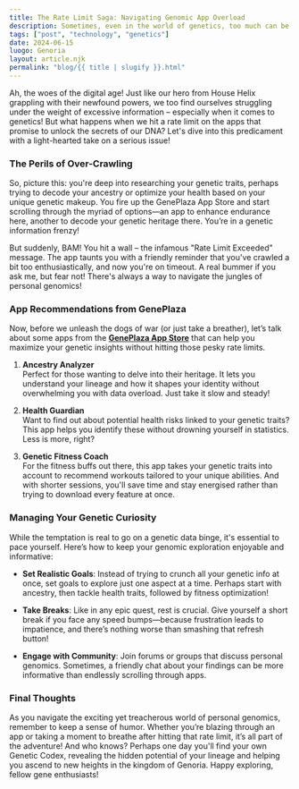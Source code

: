 ```yaml
---
title: The Rate Limit Saga: Navigating Genomic App Overload
description: Sometimes, even in the world of genetics, too much can be too much. Let's explore how to manage genetic information without hitting that rate limit.
tags: ["post", "technology", "genetics"]
date: 2024-06-15
luogo: Genoria
layout: article.njk
permalink: "blog/{{ title | slugify }}.html"
---
```


Ah, the woes of the digital age! Just like our hero from House Helix grappling with their newfound powers, we too find ourselves struggling under the weight of excessive information – especially when it comes to genetics! But what happens when we hit a rate limit on the apps that promise to unlock the secrets of our DNA? Let's dive into this predicament with a light-hearted take on a serious issue!

### The Perils of Over-Crawling

So, picture this: you're deep into researching your genetic traits, perhaps trying to decode your ancestry or optimize your health based on your unique genetic makeup. You fire up the GenePlaza App Store and start scrolling through the myriad of options—an app to enhance endurance here, another to decode your genetic heritage there. You’re in a genetic information frenzy! 

But suddenly, BAM! You hit a wall – the infamous "Rate Limit Exceeded" message. The app taunts you with a friendly reminder that you've crawled a bit too enthusiastically, and now you're on timeout. A real bummer if you ask me, but fear not! There's always a way to navigate the jungles of personal genomics!

### App Recommendations from GenePlaza

Now, before we unleash the dogs of war (or just take a breather), let’s talk about some apps from the **[GenePlaza App Store](https://www.GenePlaza.com/app-store)** that can help you maximize your genetic insights without hitting those pesky rate limits.

1. **Ancestry Analyzer**  
   Perfect for those wanting to delve into their heritage. It lets you understand your lineage and how it shapes your identity without overwhelming you with data overload. Just take it slow and steady!

2. **Health Guardian**  
   Want to find out about potential health risks linked to your genetic traits? This app helps you identify these without drowning yourself in statistics. Less is more, right?

3. **Genetic Fitness Coach**  
   For the fitness buffs out there, this app takes your genetic traits into account to recommend workouts tailored to your unique abilities. And with shorter sessions, you'll save time and stay energised rather than trying to download every feature at once.

### Managing Your Genetic Curiosity

While the temptation is real to go on a genetic data binge, it's essential to pace yourself. Here’s how to keep your genomic exploration enjoyable and informative:

- **Set Realistic Goals**: Instead of trying to crunch all your genetic info at once, set goals to explore just one aspect at a time. Perhaps start with ancestry, then tackle health traits, followed by fitness optimization!

- **Take Breaks**: Like in any epic quest, rest is crucial. Give yourself a short break if you face any speed bumps—because frustration leads to impatience, and there’s nothing worse than smashing that refresh button!

- **Engage with Community**: Join forums or groups that discuss personal genomics. Sometimes, a friendly chat about your findings can be more informative than endlessly scrolling through apps.

### Final Thoughts

As you navigate the exciting yet treacherous world of personal genomics, remember to keep a sense of humor. Whether you’re blazing through an app or taking a moment to breathe after hitting that rate limit, it’s all part of the adventure! And who knows? Perhaps one day you'll find your own Genetic Codex, revealing the hidden potential of your lineage and helping you ascend to new heights in the kingdom of Genoria. Happy exploring, fellow gene enthusiasts!